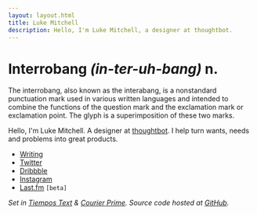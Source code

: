 ```yaml
---
layout: layout.html
title: Luke Mitchell
description: Hello, I'm Luke Mitchell, a designer at thoughtbot.
---
```


# Interrobang _(in-ter-uh-bang)_ n.
The interrobang, also known as the interabang, is a nonstandard punctuation mark used in various written languages and intended to combine the functions of the question mark and the exclamation mark or exclamation point. The glyph is a superimposition of these two marks.

Hello, I'm Luke Mitchell. A designer at [thoughtbot][thoughtbot.com]. I help turn wants, needs and problems into great products.

- [Writing][robots.thoughtbot.com]
- [Twitter][twitter.com]
- [Dribbble][dribbble.com]
- [Instagram][instagram.com]
- [Last.fm][last.fm] `[beta]`

<div class="ascii"></div>

_Set in [Tiempos Text][tiempos] & [Courier Prime][courier]._
_Source code hosted at [GitHub][github.com]._

[thoughtbot.com]: https://thoughtbot.com
[robots.thoughtbot.com]: https://robots.thoughtbot.com/authors/luke-mitchell
[twitter.com]: https://twitter.com/LkeMitchll
[dribbble.com]: https://dribbble.com/Interrobang
[instagram.com]: https://www.instagram.com/lkemitchll
[last.fm]: http://swansong.interroban.gg
[github.com]: https://github.com/LkeMitchll/interroban.gg
[tiempos]: https://klim.co.nz/retail-fonts/tiempos-text/
[courier]: https://quoteunquoteapps.com/courierprime/
